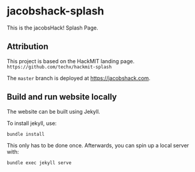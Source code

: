 # jacobshack-splash
This is the jacobsHack! Splash Page.

Attribution
----------

This project is based on the HackMIT landing page.
`https://github.com/techx/hackmit-splash`

The `master` branch is deployed at https://jacobshack.com.

## Build and run website locally

The website can be built using Jekyll. 

To install jekyll, use:
~~~bash
bundle install
~~~

This only has to be done once. Afterwards, you can spin up a local server with:

~~~bash
bundle exec jekyll serve
~~~